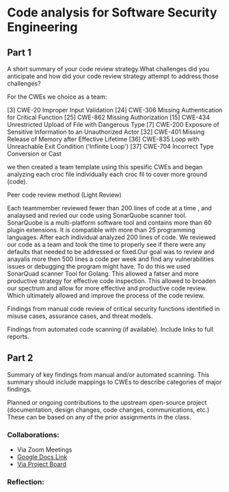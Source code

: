 # Code analysis for Software Security Engineering



## Part 1
  
A short summary of your code review strategy.What challenges did you anticipate and how did your code review strategy attempt to address those challenges?

For the CWEs we choice as a team:

[3]	  CWE-20	Improper Input Validation
[24]	CWE-306	Missing Authentication for Critical Function
[25]	CWE-862	Missing Authorization
[15]	CWE-434	Unrestricted Upload of File with Dangerous Type
[7]	  CWE-200	Exposure of Sensitive Information to an Unauthorized Actor
[32]	CWE-401	Missing Release of Memory after Effective Lifetime
[36]	CWE-835	Loop with Unreachable Exit Condition ('Infinite Loop')
[37]	CWE-704	Incorrect Type Conversion or Cast

we then created a team template using this spesific CWEs and began analyzing each croc file individually each croc fil to cover more ground (code).

Peer code review method (Light Review)

Each teammember reviewed fewer than 200 lines of code at a time , and analaysed and revied our code using SonarQuobe scanner tool. SonarQuobe is a multi-platform software tool and contains more than 60 plugin extensions. It is compatible with more than 25 programming languages. After each individual analyzed 200 lines of code. We reviewed our code as a team and took the time to properly see if there were any defaults that needed to be addressed or fixed.Our goal was to review and anayalis more then 500 lines a code per week and find any vulnerabilities issues or debugging the program might have. To do this we used SonarQuad scanner Tool for Golang. This allowed a fatser and more productive strategy for effective code inspection. This allowed to broaden our spectrum and allow for more effective and productive code review. Which ultimately allowed and improve the process of the code review.


Findings from manual code review of critical security functions identified in misuse cases, assurance cases, and threat models.

Findings from automated code scanning (if available). Include links to full reports.



## Part 2
 
Summary of key findings from manual and/or automated scanning. This summary should include mappings to CWEs to describe categories of major findings.

Planned or ongoing contributions to the upstream open-source project (documentation, design changes, code changes, communications, etc.) These can be based on any of the prior assignments in the class.

 

### Collaborations:  
* Via Zoom Meetings
* [Google Docs Link](https://docs.google.com/document/d/1HUrJewfo7kQ76LBDpRS7hcHfIfXYbmgBH6v3eCQF67I/edit?usp=sharing)
* [Via Project Board](https://github.com/ZexiXin/CYBR8420/projects/1)



### Reflection:

